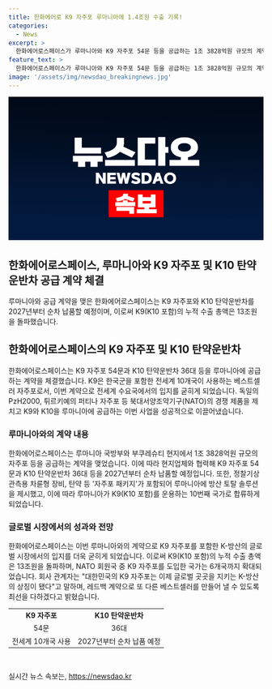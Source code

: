 ```yaml
---
title: 한화에어로 K9 자주포 루마니아에 1.4조원 수출 기록!
categories:
  - News
excerpt: >
  한화에어로스페이스가 루마니아와 K9 자주포 54문 등을 공급하는 1조 3828억원 규모의 계약을 체결했다. 이를 통해 K9은 전세계 10개국이 사용하는 베스트셀러 자주포로 입지를 굳혀, 루마니아는 K9과 K10 탄약운반차를 포함한 방산 토탈 솔루션을 확보했다. K9의 누적 수출 총액은 13조원을 돌파하며, NATO 회원국 중 K9를 도입한 국가는 6개국까지 확대됐다. 이로써 대한민국의 K9는 글로벌 방산의 상징이 되었고, 회사는 또 다른 베스트셀러를 만들어낼 계획이라고 전했다.
feature_text: >
  한화에어로스페이스가 루마니아와 K9 자주포 54문 등을 공급하는 1조 3828억원 규모의 계약을 체결했다. 이를 통해 K9은 전세계 10개국이 사용하는 베스트셀러 자주포로 입지를 굳혀, 루마니아는 K9과 K10 탄약운반차를 포함한 방산 토탈 솔루션을 확보했다. K9의 누적 수출 총액은 13조원을 돌파하며, NATO 회원국 중 K9를 도입한 국가는 6개국까지 확대됐다. 이로써 대한민국의 K9는 글로벌 방산의 상징이 되었고, 회사는 또 다른 베스트셀러를 만들어낼 계획이라고 전했다.
image: '/assets/img/newsdao_breakingnews.jpg'
---
```


<p><img src="/assets/img/newsdao_breakingnews.jpg" alt="koreaapp 속보" /></p>

<h2>한화에어로스페이스, 루마니아와 K9 자주포 및 K10 탄약운반차 공급 계약 체결</h2>

<p>루마니아와 공급 계약을 맺은 한화에어로스페이스는 K9 자주포와 K10 탄약운반차를 2027년부터 순차 납품할 예정이며, 이로써 K9(K10 포함)의 누적 수출 총액은 13조원을 돌파했습니다.</p>

<h2>한화에어로스페이스의 K9 자주포 및 K10 탄약운반차</h2>

<p data-ke-size="size16">한화에어로스페이스는 K9 자주포 54문과 K10 탄약운반차 36대 등을 루마니아에 공급하는 계약을 체결했습니다. K9은 한국군을 포함한 전세계 10개국이 사용하는 베스트셀러 자주포로서, 이번 계약으로 전세계 수요국에서의 입지를 굳히게 되었습니다. 독일의 PzH2000, 튀르키예의 퍼티나 자주포 등 북대서양조약기구(NATO)의 경쟁 제품을 제치고 K9와 K10을 루마니아에 공급하는 이번 사업을 성공적으로 이끌어냈습니다.</p>

<h3>루마니아와의 계약 내용</h3>

<p data-ke-size="size16">한화에어로스페이스는 루마니아 국방부와 부쿠레슈티 현지에서 1조 3828억원 규모의 자주포 등을 공급하는 계약을 맺었습니다. 이에 따라 현지업체와 협력해 K9 자주포 54문과 K10 탄약운반차 36대 등을 2027년부터 순차 납품할 예정입니다. 또한, 정찰기상 관측용 차륜형 장비, 탄약 등 '자주포 패키지'가 포함되어 루마니아에 방산 토탈 솔루션을 제시했고, 이에 따라 루마니아가 K9(K10 포함)를 운용하는 10번째 국가로 합류하게 되었습니다.</p>

<h3>글로벌 시장에서의 성과와 전망</h3>

<p data-ke-size="size16">한화에어로스페이스는 이번 루마니아와의 계약으로 K9 자주포를 포함한 K-방산의 글로벌 시장에서의 입지를 더욱 굳히게 되었습니다. 이로써 K9(K10 포함)의 누적 수출 총액은 13조원을 돌파하며, NATO 회원국 중 K9 자주포를 도입한 국가는 6개국까지 확대되었습니다. 회사 관계자는 "대한민국의 K9 자주포는 이제 글로벌 곳곳을 지키는 K-방산의 상징이 됐다"고 말하며, 레드백 계약으로 또 다른 베스트셀러를 만들어 낼 수 있도록 최선을 다하겠다고 밝혔습니다.</p>

<table>
  <tr>
    <td style="text-align: center; height: 17px;"><b>K9 자주포</b></td>
    <td style="text-align: center; height: 17px;"><b>K10 탄약운반차</b></td>
  </tr>
  <tr>
    <td style="text-align: center; height: 17px;">54문</td>
    <td style="text-align: center; height: 17px;">36대</td>
  </tr>
  <tr>
    <td style="text-align: center; height: 17px;">전세계 10개국 사용</td>
    <td style="text-align: center; height: 17px;">2027년부터 순차 납품 예정</td>
  </tr>
</table>

<p data-ke-size="size16">&nbsp;</p>
실시간 뉴스 속보는, <a href="https://newsdao.kr" rel="dofollow">https://newsdao.kr</a>


